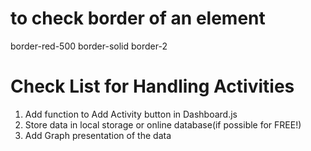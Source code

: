 # to check border of an element

border-red-500 border-solid border-2

# Check List for Handling Activities

1. Add function to Add Activity button in Dashboard.js
2. Store data in local storage or online database(if possible for FREE!)
3. Add Graph presentation of the data
